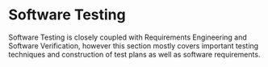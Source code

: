 # Software Testing

Software Testing is closely coupled with Requirements Engineering and Software Verification, however this section mostly covers important testing techniques and construction of test plans as well as software requirements.

